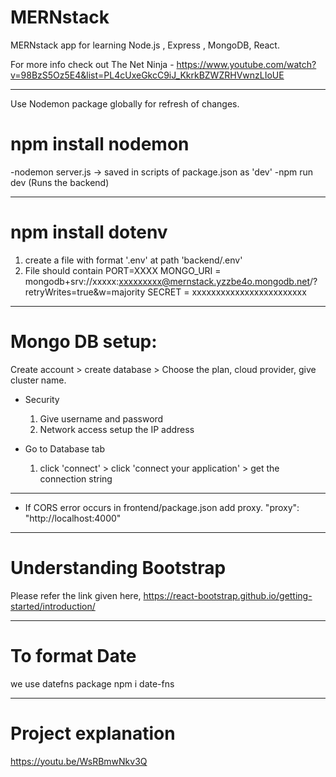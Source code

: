 # MERNstack
MERNstack app for learning Node.js , Express , MongoDB, React.

For more info check out The Net Ninja - https://www.youtube.com/watch?v=98BzS5Oz5E4&list=PL4cUxeGkcC9iJ_KkrkBZWZRHVwnzLIoUE

-------------------------------------------------------------------------------------------------------------------------------

Use Nodemon package globally for refresh of changes.
# npm install nodemon
-nodemon server.js -> saved in scripts of package.json as 'dev'
-npm run dev (Runs the backend)

--------------------------------------------------------------------------------------------------------------------------------

# npm install dotenv
1. create a file with format '.env' at path 'backend/.env'
2. File should contain
    PORT=XXXX
    MONGO_URI = mongodb+srv://xxxxx:xxxxxxxxx@mernstack.yzzbe4o.mongodb.net/?retryWrites=true&w=majority
    SECRET = xxxxxxxxxxxxxxxxxxxxxxxx

-------------------------------------------------------------------------------------------------------------------------------

# Mongo DB setup:
Create account > create database > Choose the plan, cloud provider, give cluster name.

* Security 
    1. Give username and password
    2. Network access setup the IP address

* Go to Database tab
    1. click 'connect' > click 'connect your application' > get the connection string

-------------------------------------------------------------------------------------------------------------------------------

* If CORS error occurs in frontend/package.json add proxy.
    "proxy": "http://localhost:4000"

-------------------------------------------------------------------------------------------------------------------------------

# Understanding Bootstrap
Please refer the link given here,
https://react-bootstrap.github.io/getting-started/introduction/

-------------------------------------------------------------------------------------------------------------------------------

# To format Date
we use datefns package 
npm i date-fns

-------------------------------------------------------------------------------------------------------------------------------

# Project explanation
https://youtu.be/WsRBmwNkv3Q